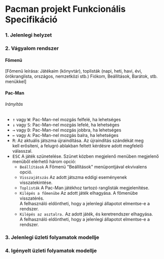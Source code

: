 Pacman projekt Funkcionális Specifikáció
==========================================

### 1. Jelenlegi helyzet

### 2. Vágyalom rendszer
#### Főmenü
[Főmenü leírása: Játékaim (könyvtár), toplisták (napi, heti, havi, évi,   
örökranglista, országos, nemzetközi stb.) Fiókom, Beállítások, Barátok, stb. menükkel]   

#### Pac-Man
###### Irányítás

* <kbd>&uarr;</kbd> vagy <kbd>W</kbd>: Pac-Man-nel mozgás felfelé, ha lehetséges   
* <kbd>&darr;</kbd> vagy <kbd>S</kbd>: Pac-Man-nel mozgás lefelé, ha lehetséges   
* <kbd>&rarr;</kbd> vagy <kbd>D</kbd>: Pac-Man-nel mozgás jobbra, ha lehetséges    
* <kbd>&larr;</kbd> vagy <kbd>A</kbd>: Pac-Man-nel mozgás balra, ha lehetséges   
* <kbd>R</kbd>: Az aktuális játszma újraindítása. Az újraindítás szándékát meg   
kell erősíteni, a felugró ablakban feltett kérdésre adott megfelelő válasszal.   
* <kbd>ESC</kbd> A játék szünetelése. Szünet közben megjelenő menüben megjelenő   
menüből elérhető három opció:
  * `Beállítások` A Főmenü "Beállítások" menüpontjával ekvivalens opció.   
  * `Visszajátszás` Az adott játszma eddigi eseményenek visszatekintése.
  * `Toplisták` A Pac-Man játékhoz tartozó ranglisták megjelenítése.   
  * `Kilépés a főmenübe` Az adott játék elhagyása. A főmenübe visszatérés.   
  A felhasználó eldöntheti, hogy a jelenlegi állapotot elmentse-e a rendszer.   
  * `Kilépés az asztalra.` Az adott játék, és keretrendszer elhagyása.   
  A felhasználó eldöntheti, hogy a jelenlegi állapotot elmentse-e a rendszer.   

### 3. Jelenlegi üzleti folyamatok modellje

### 4. Igényelt üzleti folyamatok modellje